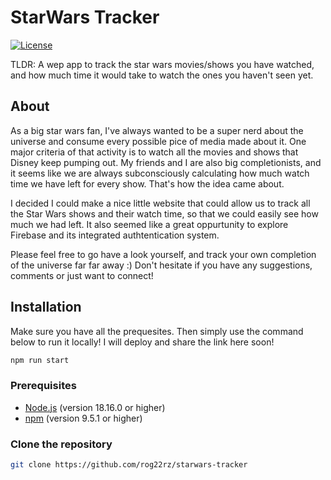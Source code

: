 # StarWars Tracker

[![License](https://img.shields.io/badge/license-MIT-brightgreen)](LICENSE)

TLDR: A wep app to track the star wars movies/shows you have watched, and how much time it would take to watch the ones you haven't seen yet. 

## About

As a big star wars fan, I've always wanted to be a super nerd about the universe and consume every possible pice of media made about it. One major criteria of that activity is to watch all the movies and shows that Disney keep pumping out. My friends and I are also big completionists, and it seems like we are always subconsciously calculating how much watch time we have left for every show. That's how the idea came about.

I decided I could make a nice little website that could allow us to track all the Star Wars shows and their watch time, so that we could easily see how much we had left. It also seemed like a great oppurtunity to explore Firebase and its integrated authtentication system. 

Please feel free to go have a look yourself, and track your own completion of the universe far far away :)
Don't hesitate if you have any suggestions, comments or just want to connect!

## Installation

Make sure you have all the prequesites. Then simply use the command below to run it locally! I will deploy and share the link here soon!

```bash
npm run start
```

### Prerequisites

- [Node.js](https://nodejs.org) (version 18.16.0 or higher)
- [npm](https://www.npmjs.com/) (version 9.5.1 or higher)

### Clone the repository

```bash
git clone https://github.com/rog22rz/starwars-tracker
